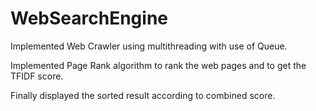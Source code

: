# WebSearchEngine
Implemented Web Crawler using multithreading with use of Queue.

Implemented Page Rank algorithm to rank the web pages and to get the TFIDF score.

Finally displayed the sorted result according to combined score.
